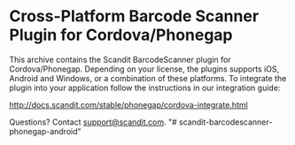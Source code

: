 Cross-Platform Barcode Scanner Plugin for Cordova/Phonegap
===========================================================

This archive contains the Scandit BarcodeScanner plugin for Cordova/Phonegap. Depending on your license, 
the plugins supports iOS, Android and Windows, or a combination of these platforms. To integrate the 
plugin into your application follow the instructions in our integration guide:

http://docs.scandit.com/stable/phonegap/cordova-integrate.html

Questions? Contact support@scandit.com.
"# scandit-barcodescanner-phonegap-android" 
